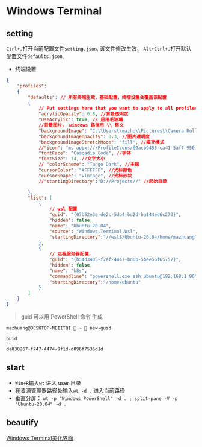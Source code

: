 # Windows Terminal

## setting

`Ctrl+,`打开当前配置文件`setting.json`, 该文件修改生效， `Alt+Ctrl+,`打开默认配置文件`defaults.json`,

- 终端设置

```json
{
    "profiles":
    {
        "defaults": // 所有终端生效，基础配置，终端设置会覆盖该配置
        {
            // Put settings here that you want to apply to all profiles.
            "acrylicOpacity": 0.8, //背景透明度
            "useAcrylic": true, // 启用毛玻璃
            //背景图片， windows 路径用 \\ 转义
            "backgroundImage": "C:\\Users\\mazhu\\Pictures\\Camera Roll\\purple_world.jpg",
            "backgroundImageOpacity": 0.3, //图片透明度
            "backgroundImageStretchMode": "fill", //填充模式
            //"icon": "ms-appx:///ProfileIcons/{9acb9455-ca41-5af7-950f-6bca1bc9722f}.png", //图标
            "fontFace": "Cascadia Code", //字体
            "fontSize": 14, //文字大小
            // "colorScheme": "Tango Dark", //主题
            "cursorColor": "#FFFFFF", //光标颜色
            "cursorShape": "vintage", //光标形状
            //"startingDirectory":"D://Projects//" //起始目录

        },
        "list": [
            {
                // wsl 配置
                "guid": "{07b52e3e-de2c-5db4-bd2d-ba144ed6c273}",
                "hidden": false,
                "name": "Ubuntu-20.04",
                "source": "Windows.Terminal.Wsl",
                "startingDirectory":"//wsl$/Ubuntu-20.04/home/mazhuang"
            },
            {
                // 远程服务器配置，
                "guid": "{b54d3405-f2ef-4447-bd6b-5bee56f65757}",
                "hidden": false,
                "name": "k8s",
                "commandline": "powershell.exe ssh ubuntu@192.168.1.90",
                "startingDirectory":"/home/ubuntu"
            }
        ]
    }
}
```

> guid 可以用 PowerShell 命令 生成

```psl
mazhuang@DESKTOP-NEIITQI  ~  new-guid

Guid
----
da830267-f747-4474-9f1d-d096f7535d1d
```

## start

- `Win+R`输入`wt` 进入 user 目录
- 在资源管理器路径处输入`wt -d .` 进入当前路径
- 垂直分屏： `wt -p "Windows PowerShell" -d . ; split-pane -V -p "Ubuntu-20.04" -d .`

## beautify

[Windows Terminal美化界面](https://juejin.im/post/6844904116322304014)

